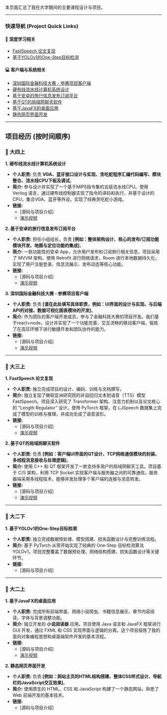 本页面汇总了我在大学期间的主要课程设计与项目。

---

### 快速导航 (Project Quick Links)

#### 🚀 深度学习相关
*   [FastSpeech 论文复现](#project-fastspeech)
*   [基于YOLOv1的One-Step目标检测](#project-yolo)

#### 💻 客户端与系统相关
*   [深圳国际金融科技大赛 - 参赛项目客户端](#project-fintech)
*   [硬布线流水线计算机系统设计](#project-cpu)
*   [基于安卓的旅行信息发布订阅平台](#project-android)
*   [基于QT的局域网聊天软件](#project-qt-chat)
*   [基于JavaFX的桌面应用](#project-javafx)
*   [静态网页界面开发](#project-static-web)

---

## 项目经历 (按时间顺序)

### 📅 大四上
<a id="project-cpu"></a>
**1. 硬布线流水线计算机系统设计**
*   **个人职责:** 负责 **VGA、蓝牙接口设计与实现、贪吃蛇程序汇编代码编写、模块整合、流水线CPU下板及调试**。
*   **简介:** 参与设计并实现了一个基于MIPS指令集的五级流水线CPU。使用 Verilog 语言，通过硬布线控制器实现了指令的译码和执行，并基于设计的CPU，集合VGA、蓝牙等外设，实现了经典贪吃蛇小游戏。
*   **链接:** 
    *   [源码与项目介绍]
    *   [演示视频](https://youtu.be/wZn-DRP85D0)

<a id="project-android"></a>
**2. 基于安卓的旅行信息发布订阅平台**
*   **个人职责:** 担任小组组长，负责 **[例如：整体架构设计、核心的发布/订阅功能模块开发、地图与定位功能的集成]**。
*   **简介:** 一款功能性的安卓 App，允许用户发布和订阅旅行相关信息。项目采用了 MVVM 架构，使用 Retrofit 进行网络请求，Room 进行本地数据持久化，实现了用户注册登录、信息流展示、发布动态等核心功能。
*   **链接:** 
    *   [源码与项目介绍]
    *   [演示视频](https://youtu.be/iq9HRBmBF_A)

<a id="project-fintech"></a>
**3. 深圳国际金融科技大赛 - 参赛项目客户端**
*   **个人职责:** 负责 **[请在此处填写具体职责，例如：UI界面的设计与实现、与后端API的对接、数据可视化图表模块的开发]**。
*   **简介:** 作为团队的客户端开发成员，参与了金融科技大赛的项目开发。我们基于react+node，设计并实现了一个功能完善、交互流畅的移动客户端，锻炼了在高压环境下进行敏捷开发和团队协作的能力。
*   **链接:** 
    *   [源码与项目介绍]
    *   [演示视频](https://youtu.be/47nn2mwsDwo)
    
---

### 📅 大三上

<a id="project-fastspeech"></a>
**1. FastSpeech 论文复现**
*   **个人职责:** 独立完成项目的设计、编码、训练与文档撰写。
*   **简介:** 独立复现了微软亚洲研究院的非自回归文本到语音（TTS）模型 FastSpeech。项目深入研究了 Transformer 架构、注意力机制以及论文核心的 "Length Regulator" 设计。使用 PyTorch 框架，在 LJSpeech 数据集上完成了模型的训练与推理，并成功生成了语音波形。
*   **链接:** 
    *   [源码与项目介绍]
    *   [演示视频](https://youtu.be/aRh5F_5jrao)

<a id="project-qt-chat"></a>
**2. 基于QT的局域网聊天软件**
*   **个人职责:** 负责 **[例如：客户端UI界面的QT设计、TCP网络通信模块的封装、多线程消息接收与处理逻辑]**。
*   **简介:** 使用 C++ 和 QT 框架开发了一款支持多用户的局域网聊天工具。项目基于 C/S 架构，利用 TCP Socket 实现客户端与服务器之间的可靠通信。服务器端采用多线程技术，能够并发处理多个客户端的连接与消息转发。
*   **链接:** 
    *   [源码与项目介绍]
    *   [演示视频](https://youtu.be/UMPGZYLBcts)

---

### 📅 大二下

<a id="project-yolo"></a>
**1. 基于YOLOv1的One-Step目标检测**
*   **个人职责:** 独立完成数据预处理、模型搭建、损失函数设计与完整训练流程。
*   **简介:** 基于 PyTorch 从零开始实现了经典的 One-Step 目标检测算法 YOLOv1。项目完整覆盖了数据预处理、网络结构搭建、损失函数设计等关键环节。
*   **链接:** 
    *   [源码与项目介绍]

---

### 📅 大二上 

<a id="project-javafx"></a>
**1. 基于JavaFX的桌面应用**
*   **个人职责:** 完成所有前端界面、网络小说爬虫、书籍信息展示、章节内容阅读、字体与背景调整功能。
*   **简介:** 独立开发的 **小说阅读器** 应用。项目使用 Java 语言和 JavaFX 框架进行 GUI 开发，通过 FXML 和 CSS 实现界面与逻辑的分离。这个项目锻炼了我的面向对象编程思想和桌面端软件开发的基本流程。
*   **链接:** 
    *   [源码与项目介绍]
    *   [演示视频](https://youtu.be/7YuwTqF9myY)

<a id="project-static-web"></a>
**2. 静态网页界面开发**
*   **个人职责:** 负责 **[例如：网站主页的HTML结构搭建、整体CSS样式设计、导航栏的JavaScript交互效果]**。
*   **简介:** 使用原生的 HTML、CSS 和 JavaScript 构建了一个静态网站，熟悉了 Web 前端开发的基本技术。
*   **链接:** 
    *   [源码与项目介绍]
